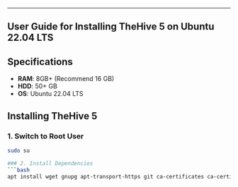--------------------------------------------------------------
  User Guide for Installing TheHive 5 on Ubuntu 22.04 LTS             
--------------------------------------------------------------

## Specifications
- **RAM**: 8GB+ (Recommend 16 GB)
- **HDD**: 50+ GB
- **OS**: Ubuntu 22.04 LTS

## Installing TheHive 5

### 1. Switch to Root User
```bash
sudo su

### 2. Install Dependencies
```bash
apt install wget gnupg apt-transport-https git ca-certificates ca-certificates-java curl software-properties-common python3-pip lsb-release
